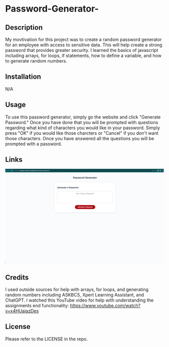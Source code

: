 # Password-Generator-

## Description

My movtivation for this project was to create a random password generator for an employee with access to sensitive data.
This will help create a strong password that provides greater security.
I learned the basics of javascript including arrays, for loops, if statements, how to define a variable, and how to generate random numbers.


## Installation

N/A

## Usage

To use this password generator, simply go the website and click "Generate Password." 
Once you have done that you will be prompted with questions regarding what kind of characters you would like in your password.
Simply press "OK" if you would like those charcters or "Cancel" if you don't want those characters.
Once you have answered all the questions you will be prompted with a password.

## Links

![Screenshot of Password Generator Website](./assets/Images/webpage_preview.png)


## Credits

I used outside sources for help with arrays, for loops, and generating random numbers including ASKBCS, Xpert Learning Assistant, and ChatGPT.
I watched this YouTube video for help with understanding the assignments end functionality: https://www.youtube.com/watch?v=x4HUaiazDes


## License

Please refer to the LICENSE in the repo.

